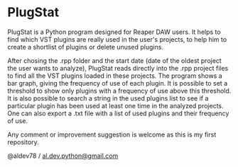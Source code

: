 # PlugStat
PlugStat is a Python program designed for Reaper DAW users. It helps to find which VST plugins are really used in the user's projects, to help him to create a shortlist of plugins or delete unused plugins.

After chosing the .rpp folder and the start date (date of the oldest project the user wants to analyze), PlugStat reads directly into the .rpp project files to find all the VST plugins loaded in these projects. The program shows a bar graph, giving the frequency of use of each plugin. It is possible to set a threshold to show only plugins with a frequency of use above this threshold. It is also possible to search a string in the used plugins list to see if a particular plugin has been used at least one time in the analyzed projects. One can also export a .txt file with a list of used plugins and their frequency of use.

Any comment or improvement suggestion is welcome as this is my first repository.

@aldev78 / al.dev.python@gmail.com
